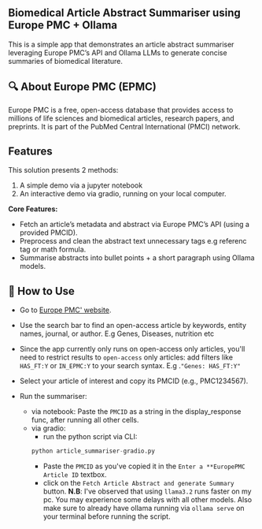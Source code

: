 ## Biomedical Article Abstract Summariser using Europe PMC + Ollama

This is a simple app that demonstrates an article abstract summariser leveraging Europe PMC’s API and Ollama LLMs to generate concise summaries of biomedical literature.

## 🔍 About Europe PMC (EPMC)
Europe PMC is a free, open-access database that provides access to millions of life sciences and biomedical articles, research papers, and preprints. It is part of the PubMed Central International (PMCI) network.

## Features

This solution presents 2 methods: 
1. A simple demo via a jupyter notebook
2. An interactive demo via gradio, running on your local computer. 

**Core Features:** 
- Fetch an article’s metadata and abstract via Europe PMC’s API (using a provided PMCID).
- Preprocess and clean the abstract text unnecessary tags e.g referenc tag or math formula.
- Summarise abstracts into bullet points + a short paragraph using Ollama models.



## 📌 How to Use

- Go to [Europe PMC' website](https://europepmc.org/).
- Use the search bar to find an open-access article by keywords, entity names, journal, or author. E.g Genes, Diseases, nutrition etc
- Since the app currently only runs on open-access only articles, you'll need to restrict results to `open-access` only articles: add filters like `HAS_FT:Y` or `IN_EPMC:Y` to your search syntax. E.g .`"Genes: HAS_FT:Y"`
- Select your article of interest and copy its PMCID (e.g., PMC1234567).

- Run the summariser:
  - via notebook: Paste the `PMCID` as a string in the display_response func, after running all other cells. 
  - via gradio: 
    - run the python script via CLI: 
    ```python
    python article_summariser-gradio.py
    ```
    - Paste the `PMCID` as you've copied it in the `Enter a **EuropePMC Article ID` textbox. 
    - click on the `Fetch Article Abstract and generate Summary` button. 
    **N.B**: I've observed that using `llama3.2` runs faster on my pc. You may experience some delays with all other models. Also make sure to already have ollama running via `ollama serve` on your terminal before running the script. 

